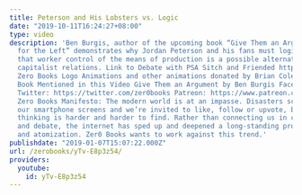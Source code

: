 ```yaml
---
title: Peterson and His Lobsters vs. Logic
date: "2019-10-11T16:24:27+08:00"
type: video
description: 'Ben Burgis, author of the upcoming book “Give Them an Argument: Logic
  for the Left” demonstrates why Jordan Peterson and his fans must logically accept
  that worker control of the means of production is a possible alternative to hierarchical
  capitalist relations. Link to Debate with PSA Sitch and Friended https://www.youtube.com/watch?v=_sRklq0lx6Y&t=144m33s
  Zero Books Logo Animations and other animations donated by Brian Cole https://www.instagram.com/robotbloodco/
  Book Mentioned in this Video Give Them an Argument by Ben Burgis Facebook: https://www.facebook.com/ZeroBooks/
  Twitter: https://twitter.com/zer0books Patreon: https://www.patreon.com/zerobooks
  Zero Books Manifesto: The modern world is at an impasse. Disasters scroll across
  our smartphone screens and we’re invited to like, follow or upvote, but critical
  thinking is harder and harder to find. Rather than connecting us in common struggle
  and debate, the internet has sped up and deepened a long-standing process of alienation
  and atomization. Zer0 Books wants to work against this trend.'
publishdate: "2019-01-07T15:07:22.000Z"
url: /zerobooks/yTv-E8p3z54/
providers:
  youtube:
    id: yTv-E8p3z54
---
```

